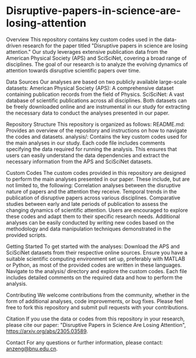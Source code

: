 # Disruptive-papers-in-science-are-losing-attention

Overview
This repository contains key custom codes used in the data-driven research for the paper titled "Disruptive papers in science are losing attention." Our study leverages extensive publication data from the American Physical Society (APS) and SciSciNet, covering a broad range of disciplines. The goal of our research is to analyze the evolving dynamics of attention towards disruptive scientific papers over time.

Data Sources
Our analyses are based on two publicly available large-scale datasets:
American Physical Society (APS): A comprehensive dataset containing publication records from the field of Physics.
SciSciNet: A vast database of scientific publications across all disciplines.
Both datasets can be freely downloaded online and are instrumental in our study for extracting the necessary data to conduct the analyses presented in our paper.

Repository Structure
This repository is organized as follows:
README.md: Provides an overview of the repository and instructions on how to navigate the codes and datasets.
analysis/: Contains the key custom codes used for the main analyses in our study.
Each code file includes comments specifying the data required for running the analysis. This ensures that users can easily understand the data dependencies and extract the necessary information from the APS and SciSciNet datasets.

Custom Codes
The custom codes provided in this repository are designed to perform the main analyses presented in our paper. These include, but are not limited to, the following:
Correlation analyses between the disruptive nature of papers and the attention they receive.
Temporal trends in the publication of disruptive papers across various disciplines.
Comparative studies between early and late periods of publication to assess the changing dynamics of scientific attention.
Users are encouraged to explore these codes and adapt them to their specific research needs. Additional analyses can be easily conducted by writing new codes based on the methodology and data manipulation techniques demonstrated in the provided scripts.

Getting Started
To get started with the analyses:
Download the APS and SciSciNet datasets from their respective online sources.
Ensure you have a suitable scientific computing environment set up, preferably with MATLAB or Python, as most of the provided codes are written in these languages.
Navigate to the analysis/ directory and explore the custom codes. Each file includes detailed comments on the required data and how to perform the analysis.

Contributing
We welcome contributions from the community, whether in the form of additional analyses, code improvements, or bug fixes. Please feel free to fork this repository and submit pull requests with your contributions.

Citation
If you use the data or codes from this repository in your research, please cite our paper:
"Disruptive Papers in Science Are Losing Attention", https://arxiv.org/abs/2305.03589.

Contact
For any questions or further information, please contact: anzeng@bnu.edu.cn.
